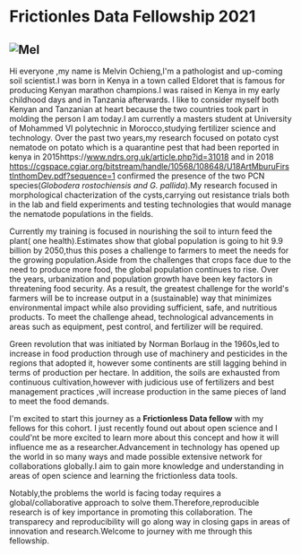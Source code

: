 # Frictionles Data Fellowship 2021
## ![Mel](https://user-images.githubusercontent.com/88625874/140794275-0f648919-cf71-43a0-b80b-eff9c67baee6.jpeg)
Hi everyone ,my name is Melvin Ochieng,I'm a pathologist and up-coming soil scientist.I was born in Kenya in a town called Eldoret that is famous for producing Kenyan marathon champions.I was raised in Kenya in my early childhood days and in Tanzania afterwards. I like to consider myself both Kenyan and Tanzanian at heart because the two countries took part in molding the person I am today.I am currently a masters student at University of Mohammed VI polytechnic in Morocco,studying fertilizer science and technology.
Over the past two years,my research focused on potato cyst nematode on potato which is a quarantine pest that had been reported in kenya in 2015https://www.ndrs.org.uk/article.php?id=31018 and in 2018 https://cgspace.cgiar.org/bitstream/handle/10568/108648/U18ArtMburuFirstInthomDev.pdf?sequence=1 confirmed the presence of the two PCN species(*Globodera rostochiensis and G. pallida*).My research focused in morphological chacterization of the cysts,carrying out resistance trials both in the lab and field experiments and testing technologies that would manage the nematode populations in the fields.

Currently my training is focused in nourishing the soil to inturn feed the plant( one health).Estimates show that global population is going to hit 9.9 billion by 2050,thus this poses a challenge to farmers to meet the needs for the growing population.Aside from the challenges that crops face due to the need to produce more food, the global population continues to rise. Over the years, urbanization and population growth have been key factors in threatening food security. As a result, the greatest challenge for the world's farmers will be to increase output in a (sustainable) way that minimizes environmental impact while also providing sufficient, safe, and nutritious products. To meet the challenge ahead, technological advancements in areas such as equipment, pest control, and fertilizer will be required.

Green revolution that was initiated by Norman Borlaug in the 1960s,led to increase in food production through use of machinery and pesticides in the regions that adopted it, however some continents are still lagging behind in terms of production per hectare. In addition, the soils are exhausted from continuous cultivation,however with judicious use of fertilizers and best management practices ,will increase production in the same pieces of land to meet the food demands.

I'm excited to start this journey as a **Frictionless Data fellow** with my fellows for this cohort. I just recently found out about open science and I could'nt be more excited to learn more about this concept and how it will influence me as a researcher.Advancement in technology has opened up the world in so many ways and made possible extensive network for collaborations globally.I aim to gain more knowledge and understanding in areas of open science and learning the frictionless data tools.

Notably,the problems the world is facing today requires a global/collaborative approach to solve them.Therefore,reproducible research is of key importance in promoting this collaboration. The transparecy and reproducibility will go along way in closing gaps in areas of innovation and research.Welcome to journey with me through this fellowship.
